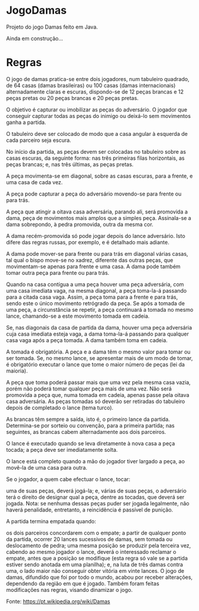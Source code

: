 # JogoDamas

Projeto do jogo Damas feito em Java.

Ainda em construção...

# Regras

O jogo de damas pratica-se entre dois jogadores, num tabuleiro quadrado, de 64 casas (damas brasileiras) ou 100 casas (damas internacionais) alternadamente claras e escuras, dispondo-se de 12 peças brancas e 12 peças pretas ou 20 peças brancas e 20 peças pretas.

O objetivo é capturar ou imobilizar as peças do adversário. O jogador que conseguir capturar todas as peças do inimigo ou deixá-lo sem movimentos ganha a partida.

O tabuleiro deve ser colocado de modo que a casa angular à esquerda de cada parceiro seja escura.

No início da partida, as peças devem ser colocadas no tabuleiro sobre as casas escuras, da seguinte forma: nas três primeiras filas horizontais, as peças brancas; e, nas três últimas, as peças pretas.

A peça movimenta-se em diagonal, sobre as casas escuras, para a frente, e uma casa de cada vez.

A peça pode capturar a peça do adversário movendo-se para frente ou para trás.

A peça que atingir a oitava casa adversária, parando ali, será promovida a dama, peça de movimentos mais amplos que a simples peça. Assinala-se a dama sobrepondo, à pedra promovida, outra da mesma cor.

A dama recém-promovida só pode jogar depois do lance adversário. Isto difere das regras russas, por exemplo, e é detalhado mais adiante.

A dama pode mover-se para frente ou para trás em diagonal várias casas, tal qual o bispo move-se no xadrez, diferente das outras peças, que movimentam-se apenas para frente e uma casa. A dama pode também tomar outra peça para frente ou para trás.

Quando na casa contígua a uma peça houver uma peça adversária, com uma casa imediata vaga, na mesma diagonal, a peça toma-la-á passando para a citada casa vaga. Assim, a peça toma para a frente e para trás, sendo este o único movimento retrógrado da peça. Se após a tomada de uma peça, a circunstância se repetir, a peça continuará a tomada no mesmo lance, chamando-se a este movimento tomada em cadeia.

Se, nas diagonais da casa de partida da dama, houver uma peça adversária cuja casa imediata esteja vaga, a dama toma-la-á passando para qualquer casa vaga após a peça tomada. A dama também toma em cadeia.

A tomada é obrigatória. A peça e a dama têm o mesmo valor para tomar ou ser tomada. Se, no mesmo lance, se apresentar mais de um modo de tomar, é obrigatório executar o lance que tome o maior número de peças (lei da maioria).

A peça que toma poderá passar mais que uma vez pela mesma casa vazia, porém não poderá tomar qualquer peça mais de uma vez. Não será promovida a peça que, numa tomada em cadeia, apenas passe pela oitava casa adversária. As peças tomadas só deverão ser retiradas do tabuleiro depois de completado o lance (tema turco).

As brancas têm sempre a saída, isto é, o primeiro lance da partida. Determina-se por sorteio ou convenção, para a primeira partida; nas seguintes, as brancas cabem alternadamente aos dois parceiros.

O lance é executado quando se leva diretamente à nova casa a peça tocada; a peça deve ser imediatamente solta.

O lance está completo quando a mão do jogador tiver largado a peça, ao movê-la de uma casa para outra.

Se o jogador, a quem cabe efectuar o lance, tocar:

uma de suas peças, deverá jogá-la; e,
várias de suas peças, o adversário terá o direito de designar qual a peça, dentre as tocadas, que deverá ser jogada.
Nota: se nenhuma dessas peças puder ser jogada legalmente, não haverá penalidade, entretanto, a reincidência é passível de punição.

A partida termina empatada quando:

os dois parceiros concordarem com o empate;
a partir de qualquer ponto da partida, ocorrer 20 lances sucessivos de damas, sem tomada ou deslocamento de pedra;
uma mesma posição se produzir pela terceira vez, cabendo ao mesmo jogador o lance, deverá o interessado reclamar o empate, antes que a posição se modifique (esta regra só vale se a partida estiver sendo anotada em uma planilha); e,
na luta de três damas contra uma, o lado maior não conseguir obter vitória em vinte lances.
O jogo de damas, difundido que foi por todo o mundo, acabou por receber alterações, dependendo da região em que é jogado. Também foram feitas modificações nas regras, visando dinamizar o jogo.

Fonte: https://pt.wikipedia.org/wiki/Damas
